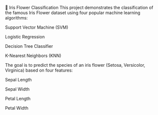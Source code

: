 🌸 Iris Flower Classification
This project demonstrates the classification of the famous Iris Flower dataset using four popular machine learning algorithms:

Support Vector Machine (SVM)

Logistic Regression

Decision Tree Classifier

K-Nearest Neighbors (KNN)

The goal is to predict the species of an iris flower (Setosa, Versicolor, Virginica) based on four features:

Sepal Length

Sepal Width

Petal Length

Petal Width

